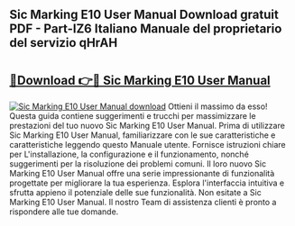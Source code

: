 ## Sic Marking E10 User Manual Download gratuit PDF - Part-IZ6 Italiano Manuale del proprietario del servizio qHrAH

# <h2><a href="http://dfc3s8y.blite.top/?on=Sic+Marking+E10+User+Manual">🔗Download 👉🔴 Sic Marking E10 User Manual</a></h2>

[![Sic Marking E10 User Manual download](https://i.imgur.com/lujVjoI.png)](http://dfc3s8y.blite.top/?on=Sic+Marking+E10+User+Manual)
Ottieni il massimo da esso! Questa guida contiene suggerimenti e trucchi per massimizzare le prestazioni del tuo nuovo Sic Marking E10 User Manual. Prima di utilizzare Sic Marking E10 User Manual, familiarizzare con le sue caratteristiche e caratteristiche leggendo questo Manuale utente. Fornisce istruzioni chiare per L'installazione, la configurazione e il funzionamento, nonché suggerimenti per la risoluzione dei problemi comuni. Il loro nuovo Sic Marking E10 User Manual offre una serie impressionante di funzionalità progettate per migliorare la tua esperienza. Esplora l'interfaccia intuitiva e sfrutta appieno il potenziale delle sue funzionalità. Non esitate a Sic Marking E10 User Manual. Il nostro Team di assistenza clienti è pronto a rispondere alle tue domande.
